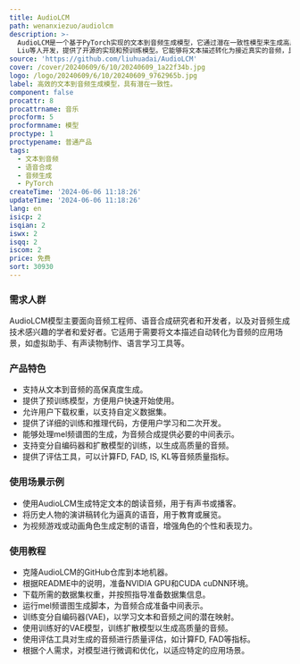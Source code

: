 ```yaml
---
title: AudioLCM
path: wenanxiezuo/audiolcm
description: >-
  AudioLCM是一个基于PyTorch实现的文本到音频生成模型，它通过潜在一致性模型来生成高质量且高效的音频。该模型由Huadai
  Liu等人开发，提供了开源的实现和预训练模型。它能够将文本描述转化为接近真实的音频，具有重要的应用价值，尤其是在语音合成、音频制作等领域。
source: 'https://github.com/liuhuadai/AudioLCM'
cover: /cover/20240609/6/10/20240609_1a22f34b.jpg
logo: /logo/20240609/6/10/20240609_9762965b.jpg
label: 高效的文本到音频生成模型，具有潜在一致性。
component: false
procattr: 8
procattrname: 音乐
procform: 5
procformname: 模型
proctype: 1
proctypename: 普通产品
tags:
  - 文本到音频
  - 语音合成
  - 音频生成
  - PyTorch
createTime: '2024-06-06 11:18:26'
updateTime: '2024-06-06 11:18:26'
lang: en
isicp: 2
isqian: 2
iswx: 2
isqq: 2
iscom: 2
price: 免费
sort: 30930
---
```




### 需求人群
AudioLCM模型主要面向音频工程师、语音合成研究者和开发者，以及对音频生成技术感兴趣的学者和爱好者。它适用于需要将文本描述自动转化为音频的应用场景，如虚拟助手、有声读物制作、语言学习工具等。

### 产品特色
* 支持从文本到音频的高保真度生成。
* 提供了预训练模型，方便用户快速开始使用。
* 允许用户下载权重，以支持自定义数据集。
* 提供了详细的训练和推理代码，方便用户学习和二次开发。
* 能够处理mel频谱图的生成，为音频合成提供必要的中间表示。
* 支持变分自编码器和扩散模型的训练，以生成高质量的音频。
* 提供了评估工具，可以计算FD, FAD, IS, KL等音频质量指标。

### 使用场景示例
* 使用AudioLCM生成特定文本的朗读音频，用于有声书或播客。
* 将历史人物的演讲稿转化为逼真的语音，用于教育或展览。
* 为视频游戏或动画角色生成定制的语音，增强角色的个性和表现力。

### 使用教程
* 克隆AudioLCM的GitHub仓库到本地机器。
* 根据README中的说明，准备NVIDIA GPU和CUDA cuDNN环境。
* 下载所需的数据集权重，并按照指导准备数据集信息。
* 运行mel频谱图生成脚本，为音频合成准备中间表示。
* 训练变分自编码器(VAE)，以学习文本和音频之间的潜在映射。
* 使用训练好的VAE模型，训练扩散模型以生成高质量的音频。
* 使用评估工具对生成的音频进行质量评估，如计算FD, FAD等指标。
* 根据个人需求，对模型进行微调和优化，以适应特定的应用场景。

  
